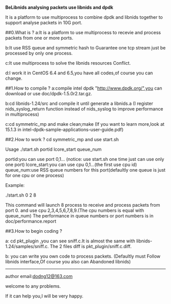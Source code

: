 __BeLibnids analysing packets use libnids and dpdk__

It is a platform to use multiprocess to combine dpdk and libnids together to support analyse packets in 10G port.

##0.What is ?
  a:It is a platform to use multiprocess to recevie and process packets from one or more ports.
  
  b:It use RSS queue and symmetric hash to Guarantee one tcp stream just be processed by only one process.
  
  c:It use multiprocess to solve the libnids resources Conflict.
  
  d:I work it in CentOS 6.4 and 6.5,you have all codes,of course you can change.

##1.How to compile ?
  a:compile intel dpdk "http://www.dpdk.org/",you can download or use doc/dpdk-1.5.0r2.tar.gz.
  
  b:cd libnids-1.24/src and compile it until generate a libnids.a
  (I register nids_syslog_return function instead of nids_syslog to improve performance in multiprocess)
  
  c:cd symmetric_mp and make clean;make
  (If you want to learn more,look at 15.1.3 in intel-dpdk-sample-applications-user-guide.pdf)

##2.How to work ?
  cd symmetric_mp and use start.sh
  
  Usage ./start.sh portid lcore_start queue_num
  
  portid:you can use port 0,1... (notice: use start.sh one time just can use only one port)
  lcore_start:you can use cpu 0,1...(the first use cpu id)
  queue_num:use RSS queue numbers for this port(defaultly one queue is just for one cpu or one process)

  Example:
  
 ./start.sh 0 2 8
 
 This command will launch 8 process to receive and process packets from port 0.
 and use cpu 2,3,4,5,6,7,8,9.(The cpu numbers is equal with queue_num)
 The performance in queue numbers or port numbers is in doc/performance.report

##3.How to begin coding ?

  a: cd pkt_plugin ,you can see sniff.c.It is almost the same with libnids-1.24/samples/sniff.c.
  The 2 files diff is pkt_plugin/sniff.c.diff.
  
  b: you can write you own code to process packets.
  (Defaultly must Follow libnids interface,Of course you also can Abandoned libnids)

-----------------------------------------------------------

author email:dodng12@163.com

welcome to any problems.

If it can help you,I will be very happy.
